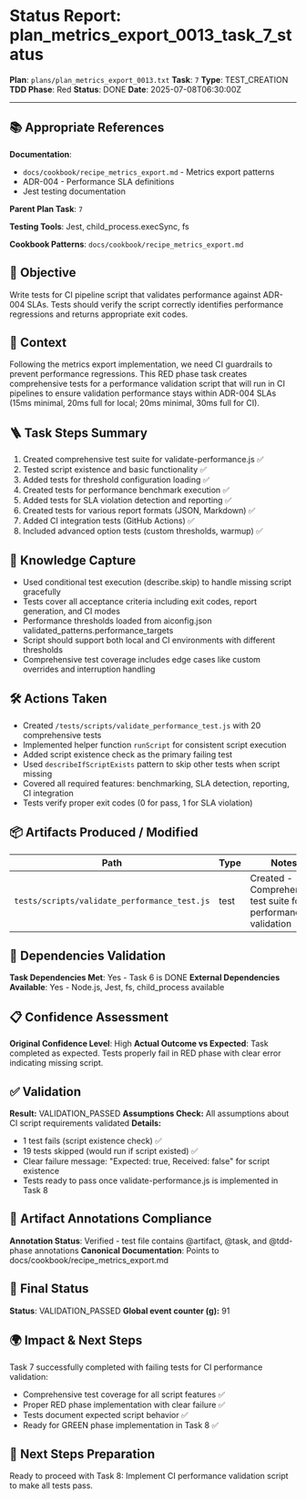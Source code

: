 <!-- Save as status/plan_<id>_task_<id>_status.md -->
# Status Report: plan_metrics_export_0013_task_7_status

**Plan**: `plans/plan_metrics_export_0013.txt`
**Task**: `7`
**Type**: TEST_CREATION
**TDD Phase**: Red
**Status**: DONE
**Date**: 2025-07-08T06:30:00Z

---

## 📚 Appropriate References

**Documentation**: 
- `docs/cookbook/recipe_metrics_export.md` - Metrics export patterns
- ADR-004 - Performance SLA definitions
- Jest testing documentation

**Parent Plan Task**: `7` <!-- from plan_metrics_export_0013.txt -->

**Testing Tools**: Jest, child_process.execSync, fs

**Cookbook Patterns**: `docs/cookbook/recipe_metrics_export.md`

## 🎯 Objective

Write tests for CI pipeline script that validates performance against ADR-004 SLAs. Tests should verify the script correctly identifies performance regressions and returns appropriate exit codes.

## 📝 Context

Following the metrics export implementation, we need CI guardrails to prevent performance regressions. This RED phase task creates comprehensive tests for a performance validation script that will run in CI pipelines to ensure validation performance stays within ADR-004 SLAs (15ms minimal, 20ms full for local; 20ms minimal, 30ms full for CI).

## 🪜 Task Steps Summary

1. Created comprehensive test suite for validate-performance.js ✅
2. Tested script existence and basic functionality ✅
3. Added tests for threshold configuration loading ✅
4. Created tests for performance benchmark execution ✅
5. Added tests for SLA violation detection and reporting ✅
6. Created tests for various report formats (JSON, Markdown) ✅
7. Added CI integration tests (GitHub Actions) ✅
8. Included advanced option tests (custom thresholds, warmup) ✅

## 🧠 Knowledge Capture

- Used conditional test execution (describe.skip) to handle missing script gracefully
- Tests cover all acceptance criteria including exit codes, report generation, and CI modes
- Performance thresholds loaded from aiconfig.json validated_patterns.performance_targets
- Script should support both local and CI environments with different thresholds
- Comprehensive test coverage includes edge cases like custom overrides and interruption handling

## 🛠 Actions Taken

- Created `/tests/scripts/validate_performance_test.js` with 20 comprehensive tests
- Implemented helper function `runScript` for consistent script execution
- Added script existence check as the primary failing test
- Used `describeIfScriptExists` pattern to skip other tests when script missing
- Covered all required features: benchmarking, SLA detection, reporting, CI integration
- Tests verify proper exit codes (0 for pass, 1 for SLA violation)

## 📦 Artifacts Produced / Modified
| Path | Type | Notes |
|------|------|-------|
| `tests/scripts/validate_performance_test.js` | test | Created - Comprehensive test suite for CI performance validation |

## 🔗 Dependencies Validation

**Task Dependencies Met**: Yes - Task 6 is DONE
**External Dependencies Available**: Yes - Node.js, Jest, fs, child_process available

## 📋 Confidence Assessment

**Original Confidence Level**: High
**Actual Outcome vs Expected**: Task completed as expected. Tests properly fail in RED phase with clear error indicating missing script.

## ✅ Validation

**Result:** VALIDATION_PASSED
**Assumptions Check:** All assumptions about CI script requirements validated
**Details:** 
- 1 test fails (script existence check) ✅
- 19 tests skipped (would run if script existed) ✅
- Clear failure message: "Expected: true, Received: false" for script existence
- Tests ready to pass once validate-performance.js is implemented in Task 8

## 🔗 Artifact Annotations Compliance

**Annotation Status**: Verified - test file contains @artifact, @task, and @tdd-phase annotations
**Canonical Documentation**: Points to docs/cookbook/recipe_metrics_export.md

## 🏁 Final Status

**Status**: VALIDATION_PASSED
**Global event counter (g):** 91

## 🌍 Impact & Next Steps

Task 7 successfully completed with failing tests for CI performance validation:
- Comprehensive test coverage for all script features ✅
- Proper RED phase implementation with clear failure ✅
- Tests document expected script behavior ✅
- Ready for GREEN phase implementation in Task 8 ✅

## 🚀 Next Steps Preparation

Ready to proceed with Task 8: Implement CI performance validation script to make all tests pass.